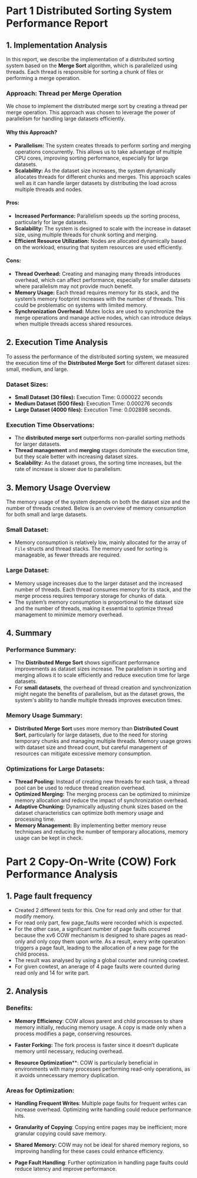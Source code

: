# Part 1 Distributed Sorting System Performance Report

## 1. **Implementation Analysis**

In this report, we describe the implementation of a distributed sorting system based on the **Merge Sort** algorithm, which is parallelized using threads. Each thread is responsible for sorting a chunk of files or performing a merge operation.

### **Approach: Thread per Merge Operation**
We chose to implement the distributed merge sort by creating a thread per merge operation. This approach was chosen to leverage the power of parallelism for handling large datasets efficiently.

#### **Why this Approach?**
- **Parallelism:** The system creates threads to perform sorting and merging operations concurrently. This allows us to take advantage of multiple CPU cores, improving sorting performance, especially for large datasets.
- **Scalability:** As the dataset size increases, the system dynamically allocates threads for different chunks and merges. This approach scales well as it can handle larger datasets by distributing the load across multiple threads and nodes.

#### **Pros:**
- **Increased Performance:** Parallelism speeds up the sorting process, particularly for large datasets.
- **Scalability:** The system is designed to scale with the increase in dataset size, using multiple threads for chunk sorting and merging.
- **Efficient Resource Utilization:** Nodes are allocated dynamically based on the workload, ensuring that system resources are used efficiently.

#### **Cons:**
- **Thread Overhead:** Creating and managing many threads introduces overhead, which can affect performance, especially for smaller datasets where parallelism may not provide much benefit.
- **Memory Usage:** Each thread requires memory for its stack, and the system’s memory footprint increases with the number of threads. This could be problematic on systems with limited memory.
- **Synchronization Overhead:** Mutex locks are used to synchronize the merge operations and manage active nodes, which can introduce delays when multiple threads access shared resources.

## 2. **Execution Time Analysis**

To assess the performance of the distributed sorting system, we measured the execution time of the **Distributed Merge Sort** for different dataset sizes: small, medium, and large.

### **Dataset Sizes:**
- **Small Dataset (30 files):** Execution Time: 0.000022 seconds
- **Medium Dataset (500 files):** Execution Time: 0.000276 seconds
- **Large Dataset (4000 files):** Execution Time: 0.002898 seconds.

### **Execution Time Observations:**
- The **distributed merge sort** outperforms non-parallel sorting methods for larger datasets.
- **Thread management** and **merging** stages dominate the execution time, but they scale better with increasing dataset sizes.
- **Scalability:** As the dataset grows, the sorting time increases, but the rate of increase is slower due to parallelism.

## 3. **Memory Usage Overview**

The memory usage of the system depends on both the dataset size and the number of threads created. Below is an overview of memory consumption for both small and large datasets.

### **Small Dataset:**
- Memory consumption is relatively low, mainly allocated for the array of `File` structs and thread stacks. The memory used for sorting is manageable, as fewer threads are required.

### **Large Dataset:**
- Memory usage increases due to the larger dataset and the increased number of threads. Each thread consumes memory for its stack, and the merge process requires temporary storage for chunks of data.
- The system’s memory consumption is proportional to the dataset size and the number of threads, making it essential to optimize thread management to minimize memory overhead.

## 4. **Summary**

### **Performance Summary:**
- The **Distributed Merge Sort** shows significant performance improvements as dataset sizes increase. The parallelism in sorting and merging allows it to scale efficiently and reduce execution time for large datasets.
- For **small datasets**, the overhead of thread creation and synchronization might negate the benefits of parallelism, but as the dataset grows, the system's ability to handle multiple threads improves execution times.
  
### **Memory Usage Summary:**
- **Distributed Merge Sort** uses more memory than **Distributed Count Sort**, particularly for large datasets, due to the need for storing temporary chunks and managing multiple threads. Memory usage grows with dataset size and thread count, but careful management of resources can mitigate excessive memory consumption.



### **Optimizations for Large Datasets:**
- **Thread Pooling:** Instead of creating new threads for each task, a thread pool can be used to reduce thread creation overhead.
- **Optimized Merging:** The merging process can be optimized to minimize memory allocation and reduce the impact of synchronization overhead.
- **Adaptive Chunking:** Dynamically adjusting chunk sizes based on the dataset characteristics can optimize both memory usage and processing time.
- **Memory Management:** By implementing better memory reuse techniques and reducing the number of temporary allocations, memory usage can be kept in check.

# Part 2 Copy-On-Write (COW) Fork Performance Analysis

## 1. **Page fault frequency**

- Created 2 different tests for this. One for read only and other for that modify memory.
- For read only part, few page_faults were recorded which is expected.
- For the other case, a significant number of page faults occurred because the xv6 COW mechanism is designed to share pages as read-only and only copy them upon write. As a result, every write operation triggers a page fault, leading to the allocation of a new page for the child process.
- The result was analysed by using a global counter and running cowtest.
- For given cowtest, an anerage of 4 page faults were counted during read only and 14 for write part.

## 2. Analysis
### Benefits:

- **Memory Efficiency**: COW allows parent and child processes to share memory initially, reducing memory usage. A copy is made only when a process modifies a page, conserving resources.

- **Faster Forking:** The fork process is faster since it doesn’t duplicate memory until necessary, reducing overhead.

- **Resource Optimization****: COW is particularly beneficial in environments with many processes performing read-only operations, as it avoids unnecessary memory duplication.

### Areas for Optimization:

- **Handling Frequent Writes**: Multiple page faults for frequent writes can increase overhead. Optimizing write handling could reduce performance hits.

- **Granularity of Copying**: Copying entire pages may be inefficient; more granular copying could save memory.

- **Shared Memory:** COW may not be ideal for shared memory regions, so improving handling for these cases could enhance efficiency.

- **Page Fault Handling**: Further optimization in handling page faults could reduce latency and improve performance.